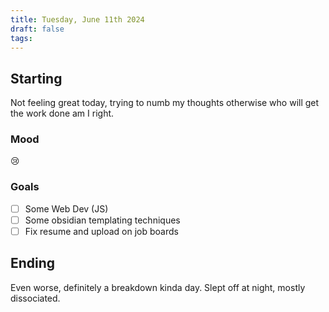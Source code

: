```yaml
---
title: Tuesday, June 11th 2024
draft: false
tags: 
---
```

## Starting 

Not feeling great today, trying to numb my thoughts otherwise who will get the work done am I right. 

### Mood
😢
### Goals

- [ ] Some Web Dev (JS)
- [ ] Some obsidian templating techniques
- [ ] Fix resume and upload on job boards

## Ending
Even worse, definitely a breakdown kinda day. Slept off at night, mostly dissociated. 
